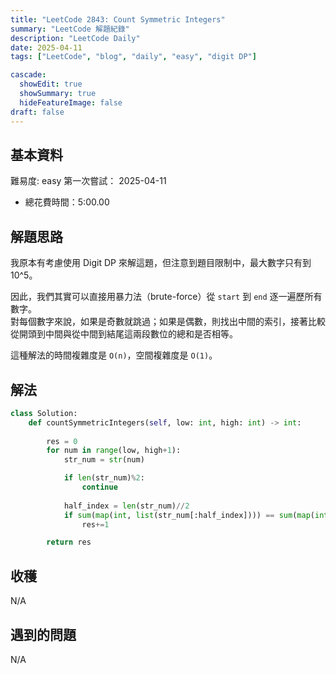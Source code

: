 ```yaml
---
title: "LeetCode 2843: Count Symmetric Integers"
summary: "LeetCode 解題紀錄"
description: "LeetCode Daily"
date: 2025-04-11
tags: ["LeetCode", "blog", "daily", "easy", "digit DP"]

cascade:
  showEdit: true
  showSummary: true
  hideFeatureImage: false
draft: false
---
```


## 基本資料

難易度: easy
第一次嘗試： 2025-04-11
- 總花費時間：5:00.00

## 解題思路

我原本有考慮使用 Digit DP 來解這題，但注意到題目限制中，最大數字只有到 10^5。

因此，我們其實可以直接用暴力法（brute-force）從 `start` 到 `end` 逐一遍歷所有數字。  
對每個數字來說，如果是奇數就跳過；如果是偶數，則找出中間的索引，接著比較從開頭到中間與從中間到結尾這兩段數位的總和是否相等。

這種解法的時間複雜度是 `O(n)`，空間複雜度是 `O(1)`。


## 解法
```python
class Solution:
    def countSymmetricIntegers(self, low: int, high: int) -> int:
        
        res = 0
        for num in range(low, high+1):
            str_num = str(num)

            if len(str_num)%2:
                continue
            
            half_index = len(str_num)//2
            if sum(map(int, list(str_num[:half_index]))) == sum(map(int, list(str_num[half_index:]))):
                res+=1

        return res
```
## 收穫
N/A

## 遇到的問題
N/A
